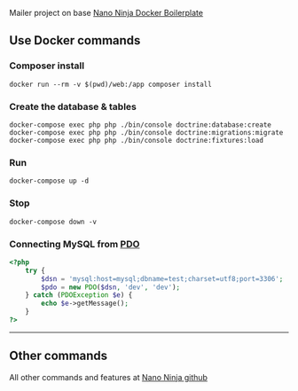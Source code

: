 Mailer project on base [Nano Ninja Docker Boilerplate](https://github.com/nanoninja/docker-nginx-php-mysql)

## Use Docker commands

### Composer install
```
docker run --rm -v $(pwd)/web:/app composer install
```

### Create the database & tables
```
docker-compose exec php php ./bin/console doctrine:database:create
docker-compose exec php php ./bin/console doctrine:migrations:migrate
docker-compose exec php php ./bin/console doctrine:fixtures:load
```

### Run
```
docker-compose up -d
```

### Stop
```
docker-compose down -v
```

### Connecting MySQL from [PDO](http://php.net/manual/en/book.pdo.php)

```php
<?php
    try {
        $dsn = 'mysql:host=mysql;dbname=test;charset=utf8;port=3306';
        $pdo = new PDO($dsn, 'dev', 'dev');
    } catch (PDOException $e) {
        echo $e->getMessage();
    }
?>
```

___

## Other commands

All other commands and features at [Nano Ninja github](https://github.com/nanoninja/docker-nginx-php-mysql)